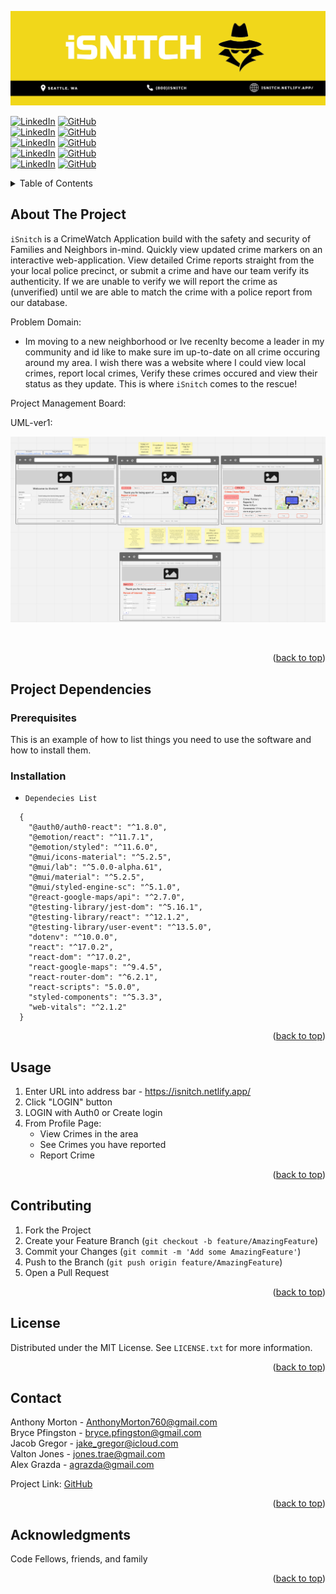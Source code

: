 ![iSnitchBanner](./images/iSnitchBanner.png)

<div id="top"></div>

[![LinkedIn][linkedin-shieldalex]][linkedin-urlalex]
[![GitHub][github-shieldalex]][github-urlalex]
<br />
[![LinkedIn][linkedin-shieldanthony]][linkedin-urlanthony]
[![GitHub][github-shieldanthony]][github-urlanthony]
<br />
[![LinkedIn][linkedin-shieldbryce]][linkedin-urlbryce]
[![GitHub][github-shieldbryce]][github-urlbryce]
<br />
[![LinkedIn][linkedin-shield]][linkedin-url]
[![GitHub][github-shield]][github-url]
<br />
[![LinkedIn][linkedin-shieldvalton]][linkedin-urlvalton]
[![GitHub][github-shieldvalton]][github-urlvalton]

<!-- TABLE OF CONTENTS -->
<details>
  <summary>Table of Contents</summary>
  <ol>
    <li>
      <a href="#about-the-project">About The Project</a>
      <ul>
        <li><a href="#built-with">Built With</a></li>
      </ul>
    </li>
    <li>
      <a href="#getting-started">Getting Started</a>
      <ul>
        <li><a href="#prerequisites">Prerequisites</a></li>
        <li><a href="#installation">Installation</a></li>
      </ul>
    </li>
    <li><a href="#usage">Usage</a></li>
    <li><a href="#roadmap">Roadmap</a></li>
    <li><a href="#contributing">Contributing</a></li>
    <li><a href="#license">License</a></li>
    <li><a href="#contact">Contact</a></li>
    <li><a href="#acknowledgments">Acknowledgments</a></li>
  </ol>
</details>

<!-- ABOUT THE PROJECT -->

## About The Project

 `iSnitch` is a CrimeWatch Application build with the safety and security of Families and Neighbors in-mind. Quickly view updated crime markers on an interactive web-application. View detailed Crime reports straight from the your local police precinct, or submit a crime and have our team verify its authenticity. If we are unable to verify we will report the crime as (unverified) until we are able to match the crime with a police report from our database.

Problem Domain:

- Im moving to a new neighborhood or Ive recenlty become a leader in my community and id like to make sure im up-to-date on all crime occuring around my area. I wish there was a website where I could view local crimes, report local crimes, Verify these crimes occured and view their status as they update. This is where `iSnitch` comes to the rescue!

Project Management Board:



UML-ver1:

![UML](./images/UML.png)


<br />

<p align="right">(<a href="#top">back to top</a>)</p>

## Project Dependencies

### Prerequisites

This is an example of how to list things you need to use the software and how to install them.

### Installation

- `Dependecies List`
``` JS
  {
    "@auth0/auth0-react": "^1.8.0",
    "@emotion/react": "^11.7.1",
    "@emotion/styled": "^11.6.0",
    "@mui/icons-material": "^5.2.5",
    "@mui/lab": "^5.0.0-alpha.61",
    "@mui/material": "^5.2.5",
    "@mui/styled-engine-sc": "^5.1.0",
    "@react-google-maps/api": "^2.7.0",
    "@testing-library/jest-dom": "^5.16.1",
    "@testing-library/react": "^12.1.2",
    "@testing-library/user-event": "^13.5.0",
    "dotenv": "^10.0.0",
    "react": "^17.0.2",
    "react-dom": "^17.0.2",
    "react-google-maps": "^9.4.5",
    "react-router-dom": "^6.2.1",
    "react-scripts": "5.0.0",
    "styled-components": "^5.3.3",
    "web-vitals": "^2.1.2"
  }
```
<p align="right">(<a href="#top">back to top</a>)</p>

## Usage

1. Enter URL into address bar - https://isnitch.netlify.app/
2. Click "LOGIN" button
3. LOGIN with Auth0 or Create login
4. From Profile Page:
   - View Crimes in the area
   - See Crimes you have reported
   - Report Crime

<p align="right">(<a href="#top">back to top</a>)</p>

<!-- CONTRIBUTING -->

## Contributing

1. Fork the Project
2. Create your Feature Branch (`git checkout -b feature/AmazingFeature`)
3. Commit your Changes (`git commit -m 'Add some AmazingFeature'`)
4. Push to the Branch (`git push origin feature/AmazingFeature`)
5. Open a Pull Request

<p align="right">(<a href="#top">back to top</a>)</p>

<!-- LICENSE -->

## License

Distributed under the MIT License. See `LICENSE.txt` for more information.

<p align="right">(<a href="#top">back to top</a>)</p>

<!-- CONTACT -->

## Contact

Anthony Morton - AnthonyMorton760@gmail.com  
Bryce Pfingston - bryce.pfingston@gmail.com  
Jacob Gregor - jake_gregor@icloud.com  
Valton Jones - jones.trae@gmail.com  
Alex Grazda - agrazda@gmail.com

Project Link: [GitHub](https://github.com/Team-JABA/401-final-project)

<p align="right">(<a href="#top">back to top</a>)</p>

<!-- ACKNOWLEDGMENTS -->

## Acknowledgments

Code Fellows, friends, and family

<p align="right">(<a href="#top">back to top</a>)</p>

<!-- MARKDOWN LINKS & IMAGES -->
<!-- https://www.markdownguide.org/basic-syntax/#reference-style-links -->

[linkedin-shield]: https://img.shields.io/badge/JacobGregor-LinkedIn-black.svg?style=for-the-badge&logo=linkedin&colorB=555
[linkedin-url]: https://linkedin.com/in/jacob-l-gregor
[github-shield]: https://img.shields.io/badge/JacobGregor-GitHub-black.svg?style=for-the-badge&logo=GitHub&colorB=555
[github-url]: https://github.com/JacobGregor
[product-screenshot]: Anthony
[linkedin-shieldanthony]: https://img.shields.io/badge/AnthonyMorton-LinkedIn-black.svg?style=for-the-badge&logo=linkedin&colorB=555
[linkedin-urlanthony]: https://www.linkedin.com/in/anthony-louis-morton/
[github-shieldanthony]: https://img.shields.io/badge/AnthonyMorton-GitHub-black.svg?style=for-the-badge&logo=GitHub&colorB=555
[github-urlanthony]: https://github.com/anthonylouismorton
[product-screenshot]: Bryce
[linkedin-shieldbryce]: https://img.shields.io/badge/BrycePfingston-LinkedIn-black.svg?style=for-the-badge&logo=linkedin&colorB=555
[linkedin-urlbryce]: https://www.linkedin.com/in/bryce-pfingston/
[github-shieldbryce]: https://img.shields.io/badge/BrycePfingston-GitHub-black.svg?style=for-the-badge&logo=GitHub&colorB=555
[github-urlbryce]: https://github.com/bpfingston
[product-screenshot]: Valton
[linkedin-shieldvalton]: https://img.shields.io/badge/ValtonJones-LinkedIn-black.svg?style=for-the-badge&logo=linkedin&colorB=555
[linkedin-urlvalton]: https://www.linkedin.com/in/valton-jones-77482536/
[github-shieldvalton]: https://img.shields.io/badge/ValtonJones-GitHub-black.svg?style=for-the-badge&logo=GitHub&colorB=555
[github-urlvalton]: https://github.com/jones-trae
[product-screenshot]: images/screenshot.png
[product-screenshot]: Alex
[linkedin-shieldalex]: https://img.shields.io/badge/AlexGrazda-LinkedIn-black.svg?style=for-the-badge&logo=linkedin&colorB=555
[linkedin-urlalex]: https://www.linkedin.com/in/alex-grazda/
[github-shieldalex]: https://img.shields.io/badge/AlexGrazda-GitHub-black.svg?style=for-the-badge&logo=GitHub&colorB=555
[github-urlalex]: https://github.com/agrazda
[product-screenshot]: images/screenshot.png

